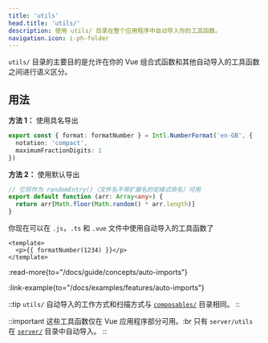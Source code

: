 ```yaml
---
title: 'utils'
head.title: 'utils/'
description: 使用 utils/ 目录在整个应用程序中自动导入你的工具函数。
navigation.icon: i-ph-folder
---
```


`utils/` 目录的主要目的是允许在你的 Vue 组合式函数和其他自动导入的工具函数之间进行语义区分。

## 用法

**方法 1：** 使用具名导出

```ts twoslash [utils/index.ts]
export const { format: formatNumber } = Intl.NumberFormat('en-GB', {
  notation: 'compact',
  maximumFractionDigits: 1
})
```

**方法 2：** 使用默认导出

```ts twoslash [utils/random-entry.ts 或 utils/randomEntry.ts]
// 它将作为 randomEntry()（文件名不带扩展名的驼峰式命名）可用
export default function (arr: Array<any>) {
  return arr[Math.floor(Math.random() * arr.length)]
}
```

你现在可以在 `.js`，`.ts` 和 `.vue` 文件中使用自动导入的工具函数了

```vue [app.vue]
<template>
  <p>{{ formatNumber(1234) }}</p>
</template>
```

:read-more{to="/docs/guide/concepts/auto-imports"}

:link-example{to="/docs/examples/features/auto-imports"}

::tip
`utils/` 自动导入的工作方式和扫描方式与 [`composables/`](/docs/guide/directory-structure/composables) 目录相同。
::

::important
这些工具函数仅在 Vue 应用程序部分可用。:br
只有 `server/utils` 在 [`server/`](/docs/guide/directory-structure/server#server-utilities) 目录中自动导入。
::

